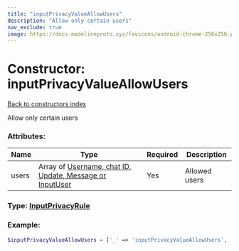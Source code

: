 ```yaml
---
title: "inputPrivacyValueAllowUsers"
description: "Allow only certain users"
nav_exclude: true
image: https://docs.madelineproto.xyz/favicons/android-chrome-256x256.png
---
```

# Constructor: inputPrivacyValueAllowUsers  
[Back to constructors index](/API_docs/constructors/index.html)



Allow only certain users

### Attributes:

| Name     |    Type       | Required | Description |
|----------|---------------|----------|-------------|
|users|Array of [Username, chat ID, Update, Message or InputUser](/API_docs/types/InputUser.html) | Yes|Allowed users|



### Type: [InputPrivacyRule](/API_docs/types/InputPrivacyRule.html)


### Example:

```php
$inputPrivacyValueAllowUsers = ['_' => 'inputPrivacyValueAllowUsers', 'users' => [InputUser, InputUser]];
```  
